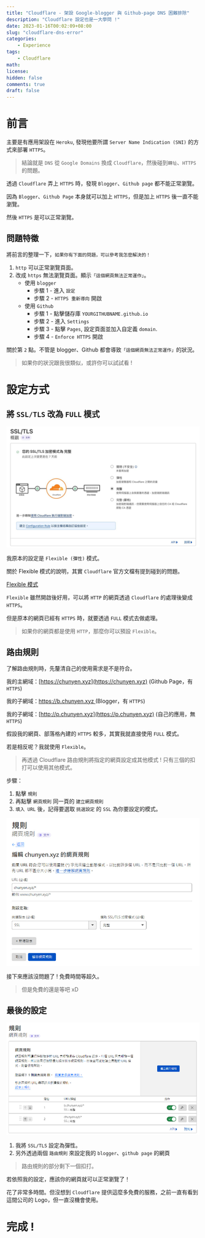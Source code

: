 ```yaml
---
title: "Cloudflare - 架設 Google-blogger 與 Github-page DNS 困難排除"
description: "Cloudflare 設定也是一大學問 !"
date: 2023-01-16T00:02:09+08:00
slug: "cloudflare-dns-error"
categories:
    - Experience
tags:
    - Cloudflare
math: 
license: 
hidden: false
comments: true
draft: false
---
```


# 前言

主要是有應用架設在 `Heroku`, 發現他要所謂 `Server Name Indication (SNI)` 的方式來部署 `HTTPS`。

> 結論就是 `DNS` 從 `Google Domains` 換成 `Cloudflare`，然後碰到`轉址`、`HTTPS`的問題。

透過 `Cloudflare` 弄上 `HTTPS` 時，發現 `Blogger`、`Github page` 都不能正常瀏覽。

因為 `Blogger`、`Github Page` 本身就可以加上 `HTTPS`，但是加上 `HTTPS` 後一直不能瀏覽。

然後 `HTTPS` 是可以正常瀏覽。

## 問題特徵

將前言的整理一下，`如果你有下面的問題，可以參考我怎麼解決的！`

1. `http` 可以正常瀏覽頁面。
2. 改成 `https` 無法瀏覽頁面。顯示`「這個網頁無法正常運作」`。
    - 使用 `blogger` 
      - 步驟 1 - 進入 `設定`
      - 步驟 2 - `HTTPS 重新導向` 開啟
    - 使用 `Github`
      - 步驟 1 - 點擊儲存庫 `YOURGITHUBNAME.github.io`
      - 步驟 2 - 進入 `Settings`
      - 步驟 3 - 點擊 `Pages`, 設定頁面並加入自定義 `domain`. 
      - 步驟 4 - `Enforce HTTPS` 開啟

關於第 `2` 點。不管是 blogger、Github 都會導致`「這個網頁無法正常運作」`的狀況。

> 如果你的狀況跟我很類似，或許你可以試試看 !

# 設定方式

## 將 `SSL/TLS` 改為 `FULL` 模式

![Cloudflare SSL/TLS 設定](images/20230116/01-full.jpg)

我原本的設定是 `Flexible (彈性)` 模式。

關於 Flexible 模式的說明，其實 `Cloudflare` 官方文檔有提到碰到的問題。

[Flexible 模式](https://developers.cloudflare.com/ssl/origin-configuration/ssl-modes/flexible/)

`Flexible` 雖然開啟後好用，可以將 `HTTP` 的網頁透過 `Cloudflare` 的處理後變成 `HTTPS`。

但是原本的網頁已經有 `HTTPS` 時，就要透過 `FULL` 模式去做處理。

> 如果你的網頁都是使用 `HTTP`，那麼你可以預設 `Flexible`。

## 路由規則

了解路由規則時，先釐清自己的使用需求是不是符合。

我的主網域：[https://chunyen.xyz](https://chunyen.xyz) (Github Page，有 `HTTPS`)

我的子網域：[https://b.chunyen.xyz ](https://b.chunyen.xyz ) (Blogger，有 `HTTPS`)

我的子網域：[http://p.chunyen.xyz](https://p.chunyen.xyz) (自己的應用，無 `HTTPS`)

假設我的網頁、部落格內建的 `HTTPS` 較多，其實我就直接使用 `FULL` 模式。

若是相反呢？我就使用 `Flexible`。

> 再透過 Cloudflare 路由規則將指定的網頁設定成其他模式 ! 只有三個的扣打可以使用其他模式。

步驟：
1. 點擊 `規則`
2. 再點擊 `網頁規則` 同一頁的 `建立網頁規則`
3. `填入 URL` 後，記得要選取 `挑選設定` 的 `SSL` 為你要設定的模式。

![Cloudflare SSL/TLS 路由規則](images/20230116/03-rule-example.jpg)

接下來應該沒問題了 ! 免費時間等超久。

> 但是免費的還是等吧 xD

## 最後的設定

![Cloudflare SSL/TLS 路由規則的結果](images/20230116/04-result.jpg)

1. 我將 `SSL/TLS` 設定為彈性。
2. 另外透過兩個 `路由規則` 來設定我的 `blogger`、`github page` 的網頁

> 路由規則的部分剩下一個扣打。

若依照我的設定，應該你的網頁就可以正常瀏覽了！

花了非常多時間。但沒想到 `Cloudflare` 提供這麼多免費的服務，之前一直有看到這間公司的 Logo，但一直沒機會使用。

# 完成 !